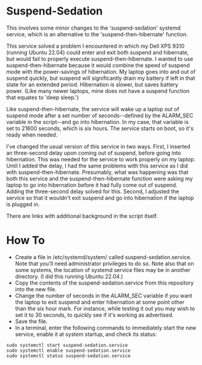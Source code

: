 # Suspend-Sedation

This involves some minor changes to the 'suspend-sedation' systemd service, which is an alternative to the 'suspend-then-hibernate' function. 

This service solved a problem I encountered in which my Dell XPS 9310 (running Ubuntu 22.04) could enter and exit both suspend and hibernate, but would fail to properly execute suspend-then-hibernate. I wanted to use suspend-then-hibernate because it would combine the speed of suspend mode with the power-savings of hibernation. My laptop goes into and out of suspend quickly, but suspend will significantly drain my battery if left in that state for an extended period. Hibernation is slower, but saves battery power. (Like many newer laptops, mine does not have a suspend function that equates to 'deep sleep.')

Like suspend-then-hibernate, the service will wake up a laptop out of suspend mode after a set number of seconds--defined by the ALARM_SEC variable in the script--and go into hibernation. In my case, that variable is set to 21600 seconds, which is six hours. The service starts on boot, so it's ready when needed.

I've changed the usual version of this service in two ways. First, I inserted an three-second delay upon coming out of suspend, before going into hibernation. This was needed for the service to work properly on my laptop. Until I added the delay, I had the same problems with this service as I did with suspend-then-hibernate. Presumably, what was happening was that both this service and the suspend-then-hibernate function were asking my laptop to go into hibernation before it had fully come out of suspend. Adding the three-second delay solved for this. Second, I adjusted the service so that it wouldn't exit suspend and go into hibernation if the laptop is plugged in.

There are links with additional background in the script itself.

# How To
- Create a file in /etc/systemd/system/ called suspend-sedation.service. Note that you'll need administrator privileges to do so. Note also that on some systems, the location of systemd service files may be in another directory. (I did this running Ubuntu 22.04.) 
- Copy the contents of the suspend-sedation.service from this repository into the new file.
- Change the number of seconds in the ALARM_SEC variable if you want the laptop to exit suspend and enter hibernation at some point other than the six hour mark. For instance, while testing it out you may wish to set it to 30 seconds, to quickly see if it's working as advertised. 
- Save the file.
- In a terminal, enter the following commands to immediately start the new service, enable it at system startup, and check its status:
```
sudo systemctl start suspend-sedation.service
sudo systemctl enable suspend-sedation.service 
sudo systemctl status suspend-sedation.service
```
